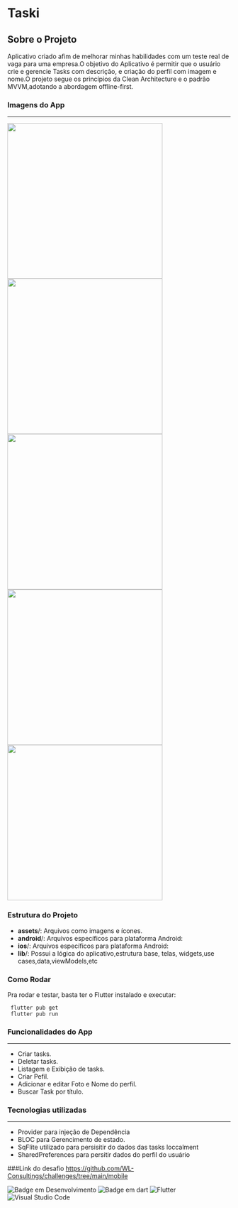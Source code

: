 # Taski

## Sobre o Projeto
Aplicativo criado afim de melhorar minhas habilidades com um teste real de vaga para uma empresa.O objetivo do Aplicativo é permitir que o usuário crie e gerencie Tasks com descrição, e criação do perfil com imagem e nome.O projeto segue os princípios da Clean Architecture e o padrão MVVM,adotando a abordagem offline-first. 

### Imagens do App
---
<img src="https://github.com/user-attachments/assets/496e30e8-34b3-467e-9f55-7d7a50dc023d" height="350em">
<img src="https://github.com/user-attachments/assets/f20373a8-2f7f-4a4b-bb40-39cd1380ae34" height="350em">
<img src="https://github.com/user-attachments/assets/1a9ab464-19ad-4339-aaa2-02c9da25433e" height="350em">
<img src="https://github.com/user-attachments/assets/4cd40927-f422-4a8f-9bc2-450e841e4f61" height="350em">
<img src="https://github.com/user-attachments/assets/245cef2d-e30d-4a06-9418-79df2a579f48" height="350em">



### Estrutura do Projeto
 *  **assets**/: Arquivos como imagens e ícones.
 *  **android**/: Arquivos específicos para plataforma Android:
 *  **ios**/: Arquivos específicos para plataforma Android:
 *  **lib**/: Possui a lógica do aplicativo,estrutura base, telas, widgets,use cases,data,viewModels,etc


### Como Rodar 
<p>
 Pra rodar e testar, basta ter o Flutter instalado e executar:
</p>

```
 flutter pub get
 flutter pub run
```

### Funcionalidades do App
---
 * Criar tasks.
 * Deletar tasks. 
 * Listagem e Exibição de tasks.
 * Criar Pefil.
 * Adicionar e editar Foto e Nome do perfil.
 * Buscar Task por título.

 ### Tecnologias utilizadas
 ---
 * Provider para injeção de Dependência
 * BLOC para Gerencimento de estado.
 * SqFlite utilizado para persisitir do dados das tasks loccalment
 * SharedPreferences para persitir dados do perfil do usuário
   
  
  ###Link do desafio <https://github.com/WL-Consultings/challenges/tree/main/mobile>
  
  ![Badge em Desenvolvimento](http://img.shields.io/static/v1?label=STATUS&message=EM%20DESENVOLVIMENTO&color=GREEN&style=for-the-badge)
  ![Badge em dart](http://img.shields.io/static/v1?label=LENGUAGE&message=%20DART&color=BLUEN&style=for-the-badge)
  ![Flutter](https://img.shields.io/badge/Flutter-%2302569B.svg?style=for-the-badge&logo=Flutter&logoColor=white)
  ![Visual Studio Code](https://img.shields.io/badge/Visual%20Studio%20Code-0078d7.svg?style=for-the-badge&logo=visual-studio-code&logoColor=white)
